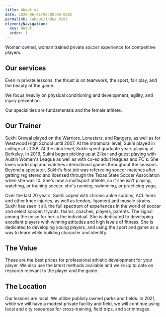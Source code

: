 ```yaml
---
title: About us
date: 2020-06-01T00:00:00.000Z
permalink: /about/index.html
eleventyNavigation:
  key: About
  order: 1
---
```

Woman owned, woman trained private soccer experience for competitive players.

## Our services

Even in private lessons, the thrust is on teamwork, the sport, fair play, and the beauty of the game. 

We focus heavily on physical conditioning and development, agility, and injury prevention.

Our specialities are fundamentals and the female athlete.

## Our Trainer

Sukhi Grewal played on the Warriors, Lonestars, and Rangers, as well as for Westwood High School until 2007. At the intramural level, Sukhi played in college at UCSB. At the club level, Sukhi spent graduate years playing at Berkeley. In 2018, Sukhi began picking up at Zilker and guest playing with Austin Women's League as well as with co-ed adult leagues and FC's. She loves world cup and watches international games throughout the seasons. Beyond a spectator, Sukhi's first job was refereeing soccer matches after getting registered and licensed through the Texas State Soccer Association when she was 10. She's now a multisport athlete, so if she isn't playing, watching, or training soccer, she's running, swimming, or practicing yoga.

Over the last 20 years, Sukhi coped with chronic ankle sprains, ACL tears and other knee injuries, as well as tendon, ligament and muscle strains. Sukhi has seen it all, the full spectrum of experiences in the world of soccer and select soccer: tryouts, teams, coaches, players, parents. The signal among the noise for her is the individual. She is dedicated to developing excellent players with winning attitudes and high levels of fitness. She is dedicated to developing young players, and using the sport and game as a way to learn while building character and identity.

## The Value

These are the best prices for professional athletic development for your player. We also use the latest methods available and we're up to date on research relevant to the player and the game.

## The Location

Our lessons are local. We utilize publicly owned parks and fields. In 2021, while we will have a modest private facility and field, we will continue using local and city resources for cross-training, field trips, and scrimmages.
